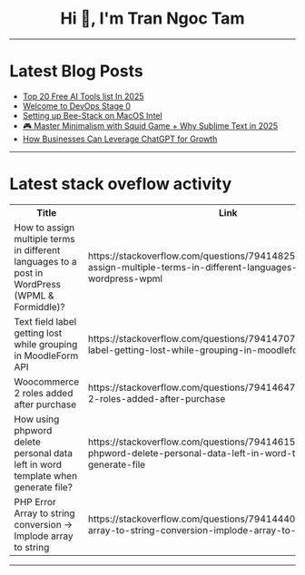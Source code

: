 <h1 align="center">Hi 👋, I'm Tran Ngoc Tam</h1>

---

# Latest Blog Posts 
<!-- BLOG-POST-LIST:START -->
- [Top 20 Free AI Tools list In 2025](https://dev.to/upcomingsai/top-20-free-ai-tools-list-in-2025-14ho)
- [Welcome to DevOps Stage 0](https://dev.to/udoka_onwuagba_acbc00f473/nginx-server-configuration-procedure-4km0)
- [Setting up Bee-Stack on MacOS Intel](https://dev.to/aairom/setting-up-bee-stack-on-macos-intel-1ch8)
- [🎮 Master Minimalism with Squid Game + Why Sublime Text in 2025](https://dev.to/adam/master-minimalism-with-squid-game-why-sublime-text-in-2025-1m98)
- [How Businesses Can Leverage ChatGPT for Growth](https://dev.to/daniel_vinithm_d8d1674fd/how-businesses-can-leverage-chatgpt-for-growth-2dp9)
<!-- BLOG-POST-LIST:END -->

---

# Latest stack oveflow activity
<table>
  <tr><th>Title</th><th>Link</th></tr>
  <!-- STACKOVERFLOW:START --><tr><td>How to assign multiple terms in different languages to a post in WordPress &lpar;WPML &amp; Formiddle&rpar;?</td><td>https://stackoverflow.com/questions/79414825/how-to-assign-multiple-terms-in-different-languages-to-a-post-in-wordpress-wpml</td></tr><tr><td>Text field label getting lost while grouping in MoodleForm API</td><td>https://stackoverflow.com/questions/79414707/text-field-label-getting-lost-while-grouping-in-moodleform-api</td></tr><tr><td>Woocommerce 2 roles added after purchase</td><td>https://stackoverflow.com/questions/79414647/woocommerce-2-roles-added-after-purchase</td></tr><tr><td>How using phpword delete personal data left in word template when generate file?</td><td>https://stackoverflow.com/questions/79414615/how-using-phpword-delete-personal-data-left-in-word-template-when-generate-file</td></tr><tr><td>PHP Error Array to string conversion -&gt; Implode array to string</td><td>https://stackoverflow.com/questions/79414440/php-error-array-to-string-conversion-implode-array-to-string</td></tr><!-- STACKOVERFLOW:END -->
</table>

---


